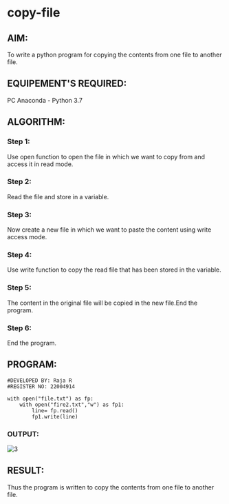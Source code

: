 # copy-file
## AIM:
To write a python program for copying the contents from one file to another file.
## EQUIPEMENT'S REQUIRED: 
PC
Anaconda - Python 3.7
## ALGORITHM: 
### Step 1:
Use open function to open the file in which we want to copy from and access it in read mode.
### Step 2: 
Read the file and store in a variable. 
### Step 3: 
Now create a new file in which we want to paste the content using write access mode.
### Step 4:  
Use write function to copy the read file that has been stored in the variable.
### Step 5: 
The content in the original file will be copied in the new file.End the program.
### Step 6: 
End the program.
## PROGRAM:
````
#DEVELOPED BY: Raja R
#REGISTER NO: 22004914

with open("file.txt") as fp:
    with open("fire2.txt","w") as fp1:
        line= fp.read()
        fp1.write(line)
````
### OUTPUT:
![3](https://user-images.githubusercontent.com/120719634/215015675-f61f73f8-a47f-415b-b188-d847ae5ce0d7.png)



## RESULT:
Thus the program is written to copy the contents from one file to another file.
